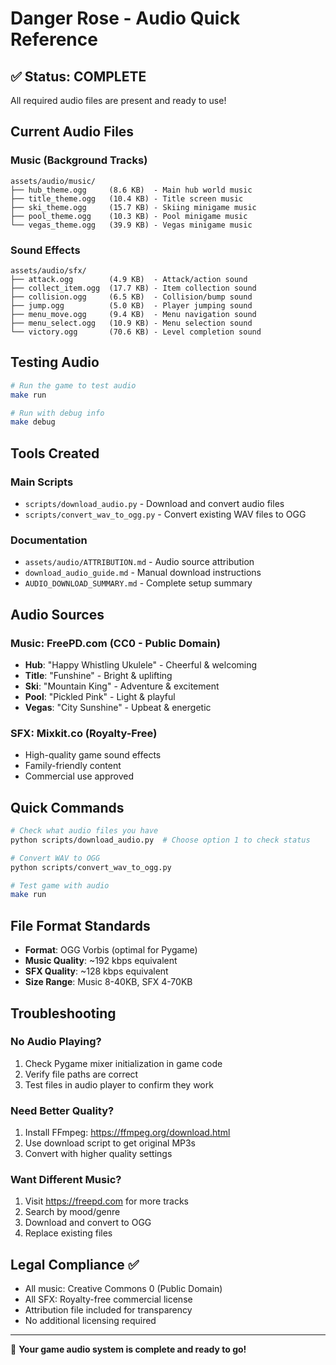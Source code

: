 # Danger Rose - Audio Quick Reference

## ✅ Status: COMPLETE
All required audio files are present and ready to use!

## Current Audio Files

### Music (Background Tracks)
```
assets/audio/music/
├── hub_theme.ogg     (8.6 KB)  - Main hub world music
├── title_theme.ogg   (10.4 KB) - Title screen music
├── ski_theme.ogg     (15.7 KB) - Skiing minigame music
├── pool_theme.ogg    (10.3 KB) - Pool minigame music
└── vegas_theme.ogg   (39.9 KB) - Vegas minigame music
```

### Sound Effects
```
assets/audio/sfx/
├── attack.ogg        (4.9 KB)  - Attack/action sound
├── collect_item.ogg  (17.7 KB) - Item collection sound
├── collision.ogg     (6.5 KB)  - Collision/bump sound
├── jump.ogg          (5.0 KB)  - Player jumping sound
├── menu_move.ogg     (9.4 KB)  - Menu navigation sound
├── menu_select.ogg   (10.9 KB) - Menu selection sound
└── victory.ogg       (70.6 KB) - Level completion sound
```

## Testing Audio

```bash
# Run the game to test audio
make run

# Run with debug info
make debug
```

## Tools Created

### Main Scripts
- `scripts/download_audio.py` - Download and convert audio files
- `scripts/convert_wav_to_ogg.py` - Convert existing WAV files to OGG

### Documentation
- `assets/audio/ATTRIBUTION.md` - Audio source attribution
- `download_audio_guide.md` - Manual download instructions
- `AUDIO_DOWNLOAD_SUMMARY.md` - Complete setup summary

## Audio Sources

### Music: FreePD.com (CC0 - Public Domain)
- **Hub**: "Happy Whistling Ukulele" - Cheerful & welcoming
- **Title**: "Funshine" - Bright & uplifting
- **Ski**: "Mountain King" - Adventure & excitement
- **Pool**: "Pickled Pink" - Light & playful
- **Vegas**: "City Sunshine" - Upbeat & energetic

### SFX: Mixkit.co (Royalty-Free)
- High-quality game sound effects
- Family-friendly content
- Commercial use approved

## Quick Commands

```bash
# Check what audio files you have
python scripts/download_audio.py  # Choose option 1 to check status

# Convert WAV to OGG
python scripts/convert_wav_to_ogg.py

# Test game with audio
make run
```

## File Format Standards
- **Format**: OGG Vorbis (optimal for Pygame)
- **Music Quality**: ~192 kbps equivalent
- **SFX Quality**: ~128 kbps equivalent
- **Size Range**: Music 8-40KB, SFX 4-70KB

## Troubleshooting

### No Audio Playing?
1. Check Pygame mixer initialization in game code
2. Verify file paths are correct
3. Test files in audio player to confirm they work

### Need Better Quality?
1. Install FFmpeg: https://ffmpeg.org/download.html
2. Use download script to get original MP3s
3. Convert with higher quality settings

### Want Different Music?
1. Visit https://freepd.com for more tracks
2. Search by mood/genre
3. Download and convert to OGG
4. Replace existing files

## Legal Compliance ✅
- All music: Creative Commons 0 (Public Domain)
- All SFX: Royalty-free commercial license
- Attribution file included for transparency
- No additional licensing required

---

🎉 **Your game audio system is complete and ready to go!**

